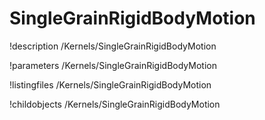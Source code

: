 <!-- MOOSE Documentation Stub: Remove this when content is added. -->

# SingleGrainRigidBodyMotion
!description /Kernels/SingleGrainRigidBodyMotion

!parameters /Kernels/SingleGrainRigidBodyMotion

!listingfiles /Kernels/SingleGrainRigidBodyMotion

!childobjects /Kernels/SingleGrainRigidBodyMotion
